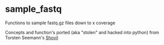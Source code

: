 # sample_fastq
Functions to sample fastq.gz files down to x coverage

Concepts and function's ported (aka "stolen" and hacked into python) from Torsten Seemann's [Shovil](https://github.com/tseemann/shovill) 